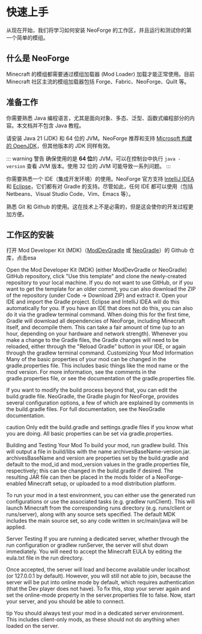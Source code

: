 # 快速上手

从现在开始，我们将学习如何安装 NeoForge 的工作区，并且运行和测试你的第一个简单的模组。

## 什么是 NeoForge

Minecraft 的模组都需要通过模组加载器 (Mod Loader) 加载才能正常使用。目前 Minecraft 社区主流的模组加载器包括 Forge、Fabric、NeoForge、Quilt 等。

## 准备工作

你需要熟悉 Java 编程语言，尤其是面向对象、多态、泛型、函数式编程部分的内容。本文档并不包含 Java 教程。

请安装 Java 21 (JDK) 和 64 位的 JVM。NeoForge 推荐和支持 [Microsoft 构建的 OpenJDK](https://learn.microsoft.com/en-us/java/openjdk/download#openjdk-21)，但其他版本的 JDK 同样有效。

::: warning 警告
确保使用的是 **64 位**的 JVM，可以在控制台中执行 `java -version` 查看 JVM 版本。使用 32 位的 JVM 可能导致一系列问题。
:::

你需要熟悉一个 IDE（集成开发环境）的使用。NeoForge 官方支持 [IntelliJ IDEA](https://www.jetbrains.com/idea/) 和 [Eclipse](https://www.eclipse.org/downloads/)，它们都有对 Gradle 的支持。尽管如此，任何 IDE 都可以使用（包括 Netbeans、Visual Studio Code、Vim、Emacs 等）。

熟悉 Git 和 Github 的使用。这在技术上不是必需的，但是这会使你的开发过程更加方便。

## 工作区的安装

打开 Mod Developer Kit (MDK)（[ModDevGradle](https://github.com/NeoForgeMDKs/MDK-1.21.1-ModDevGradle) 或 [NeoGradle](https://github.com/NeoForgeMDKs/MDK-1.21.1-NeoGradle)）的 Github 仓库，点击esa

Open the Mod Developer Kit (MDK) (either ModDevGradle or NeoGradle) GitHub repository, click "Use this template" and clone the newly-created repository to your local machine.
If you do not want to use GitHub, or if you want to get the template for an older commit, you can also download the ZIP of the repository (under Code -> Download ZIP) and extract it.
Open your IDE and import the Gradle project. Eclipse and IntelliJ IDEA will do this automatically for you. If you have an IDE that does not do this, you can also do it via the gradlew terminal command.
When doing this for the first time, Gradle will download all dependencies of NeoForge, including Minecraft itself, and decompile them. This can take a fair amount of time (up to an hour, depending on your hardware and network strength).
Whenever you make a change to the Gradle files, the Gradle changes will need to be reloaded, either through the "Reload Gradle" button in your IDE, or again through the gradlew terminal command.
Customizing Your Mod Information
Many of the basic properties of your mod can be changed in the gradle.properties file. This includes basic things like the mod name or the mod version. For more information, see the comments in the gradle.properties file, or see the documentation of the gradle.properties file.

If you want to modify the build process beyond that, you can edit the build.gradle file. NeoGradle, the Gradle plugin for NeoForge, provides several configuration options, a few of which are explained by comments in the build.gradle files. For full documentation, see the NeoGradle documentation.

caution
Only edit the build.gradle and settings.gradle files if you know what you are doing. All basic properties can be set via gradle.properties.

Building and Testing Your Mod
To build your mod, run gradlew build. This will output a file in build/libs with the name archivesBaseName-version.jar. archivesBaseName and version are properties set by the build.gradle and default to the mod_id and mod_version values in the gradle.properties file, respectively; this can be changed in the build.gradle if desired. The resulting JAR file can then be placed in the mods folder of a NeoForge-enabled Minecraft setup, or uploaded to a mod distribution platform.

To run your mod in a test environment, you can either use the generated run configurations or use the associated tasks (e.g. gradlew runClient). This will launch Minecraft from the corresponding runs directory (e.g. runs/client or runs/server), along with any source sets specified. The default MDK includes the main source set, so any code written in src/main/java will be applied.

Server Testing
If you are running a dedicated server, whether through the run configuration or gradlew runServer, the server will shut down immediately. You will need to accept the Minecraft EULA by editing the eula.txt file in the run directory.

Once accepted, the server will load and become available under localhost (or 127.0.0.1 by default). However, you will still not able to join, because the server will be put into online mode by default, which requires authentication (that the Dev player does not have). To fix this, stop your server again and set the online-mode property in the server.properties file to false. Now, start your server, and you should be able to connect.

tip
You should always test your mod in a dedicated server environment. This includes client-only mods, as these should not do anything when loaded on the server.